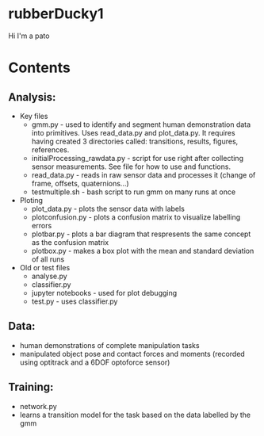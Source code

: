 # rubberDucky1
Hi I'm a pato

# Contents 
## Analysis: 
   - Key files
      - gmm.py - used to identify and segment human demonstration data into primitives. Uses read_data.py and plot_data.py. It requires having created 3 directories called: transitions, results, figures, references.
      - initialProcessing_rawdata.py - script for use right after collecting sensor measurements. See file for how to use and functions.
      - read_data.py - reads in raw sensor data and processes it (change of frame, offsets, quaternions...)
      - testmultiple.sh - bash script to run gmm on many runs at once
   - Ploting 
        - plot_data.py - plots the sensor data with labels 
        - plotconfusion.py - plots a confusion matrix to visualize labelling errors
        - plotbar.py - plots a bar diagram that respresents the same concept as the confusion matrix
        - plotbox.py - makes a box plot with the mean and standard deviation of all runs
   - Old or test files
       - analyse.py
       - classifier.py
       - jupyter notebooks - used for plot debugging
       - test.py - uses classifier.py 
    
## Data: 
  - human demonstrations of complete manipulation tasks
  - manipulated object pose and contact forces and moments (recorded using optitrack and a 6DOF optoforce sensor)
    
## Training: 
  - network.py 
  - learns a transition model for the task based on the data labelled by the gmm
